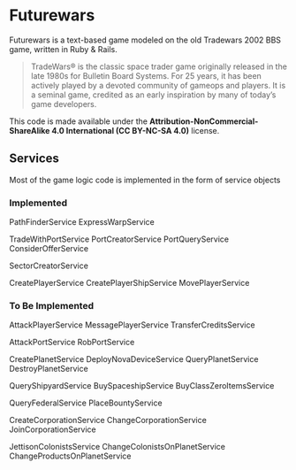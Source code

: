 # Futurewars

Futurewars is a text-based game modeled on the old Tradewars 2002 BBS game, written in Ruby & Rails.

> TradeWars® is the classic space trader game originally released in the 
> late 1980s for Bulletin Board Systems. For 25 years, it has been 
> actively played by a devoted community of gameops and players. It is a 
> seminal game, credited as an early inspiration by many of today’s game
> developers.

This code is made available under the **Attribution-NonCommercial-ShareAlike 4.0 International (CC BY-NC-SA 4.0)** license. 

## Services
Most of the game logic code is implemented in the form of service objects

### Implemented

PathFinderService
ExpressWarpService

TradeWithPortService
PortCreatorService
PortQueryService
ConsiderOfferService

SectorCreatorService

CreatePlayerService
CreatePlayerShipService
MovePlayerService

### To Be Implemented

AttackPlayerService
MessagePlayerService
TransferCreditsService

AttackPortService
RobPortService

CreatePlanetService
DeployNovaDeviceService
QueryPlanetService
DestroyPlanetService

QueryShipyardService
BuySpaceshipService
BuyClassZeroItemsService

QueryFederalService
PlaceBountyService

CreateCorporationService
ChangeCorporationService
JoinCorporationService

JettisonColonistsService
ChangeColonistsOnPlanetService
ChangeProductsOnPlanetService
